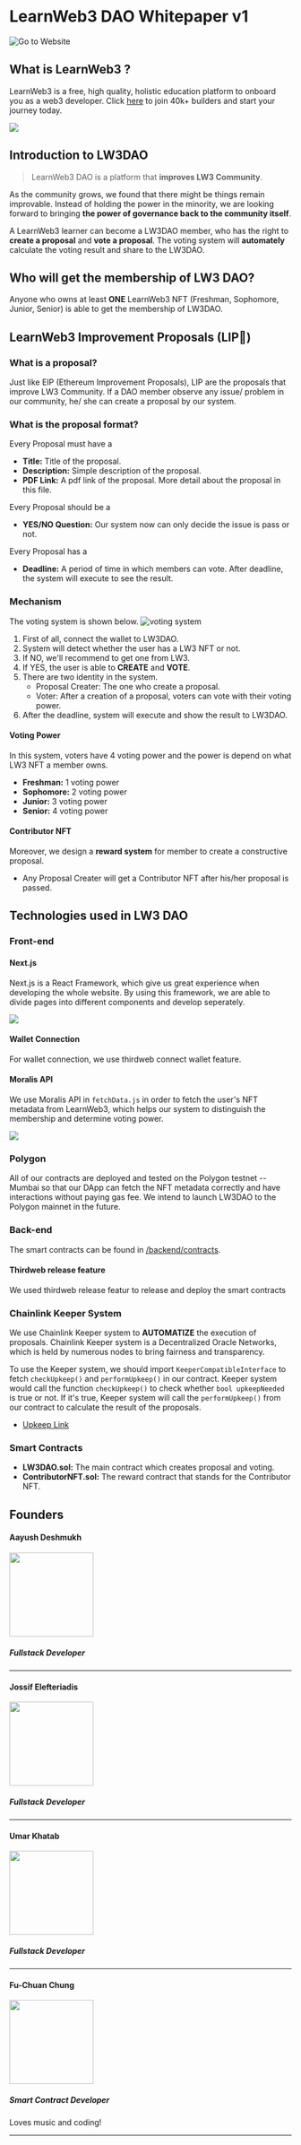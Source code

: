 # LearnWeb3 DAO Whitepaper v1

![Go to Website](https://lw3-dao-flax.vercel.app/)

## What is LearnWeb3 ?
LearnWeb3 is a free, high quality, holistic education platform to onboard you as a web3 developer. Click [here](https://learnweb3.io/) to join 40k+ builders and start your journey today.

![](./img/lw3-logo-color.png)
## Introduction to LW3DAO
> LearnWeb3 DAO is a platform that **improves LW3 Community**.

As the community grows, we found that there might be things remain improvable. Instead of holding the power in the minority, we are looking forward to bringing **the power of governance back to the community itself**. 

A LearnWeb3 learner can become a LW3DAO member, who has the right to **create a proposal** and **vote a proposal**. The voting system will **automately** calculate the voting result and share to the LW3DAO. 

## Who will get the membership of LW3 DAO?
Anyone who owns at least **ONE** LearnWeb3 NFT (Freshman, Sophomore, Junior, Senior) is able to get the membership of LW3DAO.

## LearnWeb3 Improvement Proposals (LIP👄)
### What is a proposal?
Just like EIP (Ethereum Improvement Proposals), LIP are the proposals that improve LW3 Community. If a DAO member observe any issue/ problem in our community, he/ she can create a proposal by our system. 

### What is the proposal format?
Every Proposal must have a
- **Title:** Title of the proposal.
- **Description:** Simple description of the proposal. 
- **PDF Link:** A pdf link of the proposal. More detail about the proposal in this file.

Every Proposal should be a
- **YES/NO Question:** Our system now can only decide the issue is pass or not. 

Every Proposal has a 
- **Deadline:** A period of time in which members can vote. After deadline, the system will execute to see the result.
### Mechanism
The voting system is shown below.
![voting system](./img/systemic.png)
1. First of all, connect the wallet to LW3DAO.
2. System will detect whether the user has a LW3 NFT or not.
3. If NO, we'll recommend to get one from LW3.
4. If YES, the user is able to **CREATE** and **VOTE**.
5. There are two identity in the system.
   - Proposal Creater: The one who create a proposal.
   - Voter: After a creation of a proposal, voters can vote with their voting power.
6. After the deadline, system will execute and show the result to LW3DAO. 
#### Voting Power
In this system, voters have 4 voting power and the power is depend on what LW3 NFT a member owns.
- **Freshman:** 1 voting power
- **Sophomore:** 2 voting power
- **Junior:** 3 voting power
- **Senior:** 4 voting power

#### Contributor NFT
Moreover, we design a **reward system** for member to create a constructive proposal.
- Any Proposal Creater will get a Contributor NFT after his/her proposal is passed.

## Technologies used in LW3 DAO

### Front-end
#### Next.js
Next.js is a React Framework, which give us great experience when developing the whole website. By using this framework, we are able to divide pages into different components and develop seperately.

![](./img/Next-logo.png)

#### Wallet Connection
For wallet connection, we use thirdweb connect wallet feature.


#### Moralis API
We use Moralis API in `fetchData.js` in order to fetch the user's NFT metadata from LearnWeb3, which helps our system to distinguish the membership and determine voting power. 

![](./img/Moralis%20API.png)

### Polygon
All of our contracts are deployed and tested on the Polygon testnet -- Mumbai so that our DApp can fetch the NFT metadata correctly and have interactions without paying gas fee. We intend to launch LW3DAO to the Polygon mainnet in the future.

### Back-end 
The smart contracts can be found in [/backend/contracts]().

#### Thirdweb release feature
We used thirdweb release featur to release and deploy the smart contracts

### Chainlink Keeper System
We use Chainlink Keeper system to **AUTOMATIZE** the execution of proposals. Chainlink Keeper system is a Decentralized Oracle Networks, which is held by numerous nodes to bring fairness and transparency.

To use the Keeper system, we should import `KeeperCompatibleInterface` to fetch `checkUpkeep()` and `performUpkeep()` in our contract. Keeper system would call the function `checkUpkeep()` to check whether `bool upkeepNeeded` is true or not. If it's true, Keeper system will call the `performUpkeep()` from our contract to calculate the result of the proposals.

- [Upkeep Link](https://keepers.chain.link/mumbai/111794236083429278307824613352546607803698202613370602081375746981650395625347)

### Smart  Contracts
- **LW3DAO.sol:** The main contract which creates proposal and voting.
- **ContributorNFT.sol:** The reward contract that stands for the Contributor NFT.


## Founders

#### Aayush Deshmukh

<img src="./img/aayush.jpeg" width="150" />

##### Fullstack Developer



---

#### Jossif Elefteriadis

<img src="./img/jossif.jpg" width ="150" />

##### Fullstack Developer



---

#### Umar Khatab

<img src="./img/umar.jpg" width ="150" />

##### Fullstack Developer



---

#### Fu-Chuan Chung

<img src="./img/fu.jpg" width ="150" />

##### Smart Contract Developer

Loves music and coding! 

---